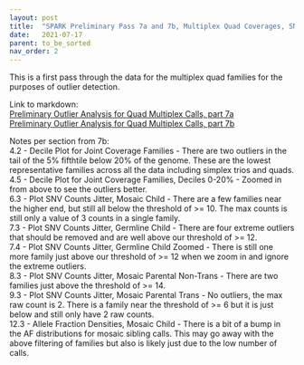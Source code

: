```yaml
---
layout: post
title:  "SPARK Preliminary Pass 7a and 7b, Multiplex Quad Coverages, SNV Counts, and AFs"
date:   2021-07-17
parent: to_be_sorted
nav_order: 2
---
```


This is a first pass through the data for the multiplex quad families for the purposes of outlier detection.

Link to markdown:
<br>[Preliminary Outlier Analysis for Quad Multiplex Calls, part 7a](https://www.dropbox.com/s/1wvlhs0bzrw2pwn/prelim_burden_quadmultiplex_07a.html?dl=0)
<br>[Preliminary Outlier Analysis for Quad Multiplex Calls, part 7b](https://www.dropbox.com/s/fvf07wuyqisbiyw/prelim_burden_quadmultiplex_07b.html?dl=0)

Notes per section from 7b:
<br>4.2 - Decile Plot for Joint Coverage Families - There are two outliers in the tail of the 5% fifthtile below 20% of the genome. These are the lowest representative families across all the data including simplex trios and quads.
<br>4.5 - Decile Plot for Joint Coverage Families, Deciles 0-20% - Zoomed in from above to see the outliers better.
<br>6.3 - Plot SNV Counts Jitter, Mosaic Child - There are a few families near the higher end, but still all below the threshold of >= 10. The max counts is still only a value of 3 counts in a single family.
<br>7.3 - Plot SNV Counts Jitter, Germline Child - There are four extreme outliers that should be removed and are well above our threshold of >= 12.
<br>7.4 - Plot SNV Counts Jitter, Germline Child Zoomed - There is still one more family just above our threshold of >= 12 when we zoom in and ignore the extreme outliers.
<br>8.3 - Plot SNV Counts Jitter, Mosaic Parental Non-Trans - There are two families just above the threshold of >= 14.
<br>9.3 - Plot SNV Counts Jitter, Mosaic Parental Trans - No outliers, the max raw count is 2. There is a family near the threshold of >= 6 but it is just below and still only have 2 raw counts.
<br>12.3 - Allele Fraction Densities, Mosaic Child - There is a bit of a bump in the AF distributions for mosaic sibling calls. This may go away with the above filtering of families but also is likely just due to the low number of calls.
